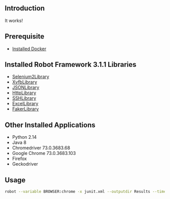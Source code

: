## Introduction

It works!

## Prerequisite

- [Installed Docker](https://www.digitalocean.com/community/tutorials/how-to-install-and-use-docker-on-ubuntu-16-04)


## Installed Robot Framework 3.1.1 Libraries

- [Selenium2Library](https://github.com/robotframework/Selenium2Library)
- [XvfbLibrary](https://github.com/drobota/robotframework-xvfb)
- [JSONLibrary]()
- [HttpLibrary]()
- [SSHLibrary]()
- [ExcelLibrary]()
- [FakerLibrary]()

## Other Installed Applications

- Python 2.14
- Java 8
- Chromedriver 73.0.3683.68
- Google Chrome 73.0.3683.103
- Firefox
- Geckodriver

## Usage
```sh
robot --variable BROWSER:chrome -x junit.xml --outputdir Results --timestampoutputs project/google/google-search.robot && rebot --outputdir Results --output output.xml --merge results/output-*.xml
```
